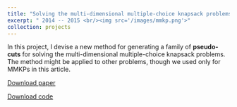 ```yaml
---
title: "Solving the multi-dimensional multiple-choice knapsack problems"
excerpt: " 2014 -- 2015 <br/><img src='/images/mmkp.png'>"
collection: projects
---
```


In this project, I devise a new method for generating a family of **pseudo-cuts** for solving the multi-dimensional multiple-choice knapsack problems. 
The method might be applied to other problems, though we used only for MMKPs in this article. 

[Download paper](/files/IPGE.pdf)

[Download code](/files/mmkp_ipge.zip)